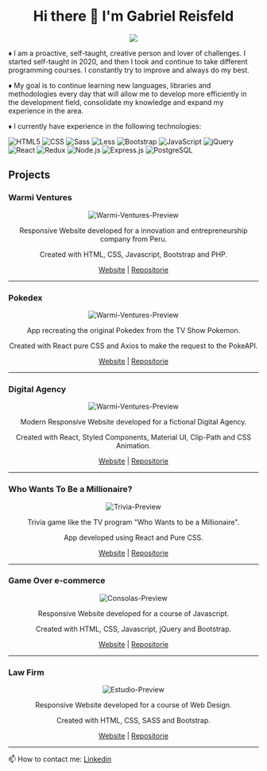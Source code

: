 <h1 align="center"> Hi there 👋 I'm Gabriel Reisfeld</h1>

<p align="center"><img src="https://readme-typing-svg.herokuapp.com?color=F70000&center=true&lines=Full+Stack+Developer"</p>
  
  ♦️ I am a proactive, self-taught, creative person and lover of challenges. I started self-taught in 2020, and then I took and continue to take different programming courses. I constantly try to improve and always do my best. 
  
  ♦️ My goal is to continue learning new languages, libraries and methodologies every day that will allow me to develop more efficiently in the development field, consolidate my knowledge and expand my experience in the area.

♦️ I currently have experience in the following technologies:
  
  ![HTML5](https://img.shields.io/badge/-HTML5-333333?style=flat&logo=HTML5)
  ![CSS](https://img.shields.io/badge/-CSS-333333?style=flat&logo=CSS3&logoColor=1572B6)
  ![Sass](https://img.shields.io/badge/-Sass-333333?style=flat&logo=sass)
  ![Less](https://img.shields.io/badge/-Less-333333?style=flat&logo=less)
  ![Bootstrap](https://img.shields.io/badge/-Bootstrap-333333?style=flat&logo=bootstrap&logoColor=563D7C)
  ![JavaScript](https://img.shields.io/badge/-JavaScript-333333?style=flat&logo=javascript)
  ![jQuery](https://img.shields.io/badge/-jQuery-333333?style=flat&logo=jquery)
  ![React](https://img.shields.io/badge/-React-333333?style=flat&logo=react)
  ![Redux](https://img.shields.io/badge/-Redux-333333?style=flat&logo=redux)
  ![Node.js](https://img.shields.io/badge/-Node.js-333333?style=flat&logo=node.js)
  ![Express.js](https://img.shields.io/badge/-Express.js-333333?style=flat&logo=express.js)
  ![PostgreSQL](https://img.shields.io/badge/-PostgreSQL-333333?style=flat&logo=postgresql)
  
  <h2> Projects </h2>
 
<h3> Warmi Ventures </h3>
<div align="center"> 
<img src="https://i.ibb.co/hdLh0SX/Warmi-Ventures-Preview.jpg" alt="Warmi-Ventures-Preview">
 
Responsive Website developed for a innovation and entrepreneurship company from Peru.
  
Created with HTML, CSS, Javascript, Bootstrap and PHP.
                                                                                          
 <a href="https://warmiventures.com/">Website</a> | <a href="https://github.com/GabrielReisfeld/Warmi-Ventures/">Repositorie</a>
 </div>


<hr></hr>

<h3> Pokedex </h3>
<div align="center"> 
<img src="https://i.ibb.co/LvCwT1F/Pokedex-Preview.jpg" alt="Warmi-Ventures-Preview">
 
App recreating the original Pokedex from the TV Show Pokemon.
  
Created with React pure CSS and Axios to make the request to the PokeAPI.
                                                                                          
 <a href="https://pokedex-greis.netlify.app/">Website</a> | <a href="https://github.com/GabrielReisfeld/Pokedex">Repositorie</a>
 </div>


<hr></hr>

<h3> Digital Agency </h3>
<div align="center"> 
<img src="https://i.ibb.co/6PRzw7g/Digital-Agency-Preview.jpg" alt="Warmi-Ventures-Preview">
 
Modern Responsive Website developed for a fictional Digital Agency.
  
Created with React, Styled Components, Material UI, Clip-Path and CSS Animation.
                                                                                          
 <a href="https://digitalagency-web.netlify.app/">Website</a> | <a href="https://github.com/GabrielReisfeld/Digital-Agency-Web">Repositorie</a>
 </div>


<hr></hr>

<h3> Who Wants To Be a Millionaire? </h3>
<div align="center"> 
<img src="https://i.ibb.co/zSZK0jy/Preview.jpg" alt="Trivia-Preview">
 
Trivia game like the TV program "Who Wants to be a Millionaire".
  
App developed using React and Pure CSS.
                                                                                          
 <a href="https://who-wants-to-be-a-millionaire-app.netlify.app/">Website</a> | <a href="https://github.com/GabrielReisfeld/Who-Wants-to-Be-a-Millionaire-App">Repositorie</a>
 </div>
 
<hr></hr>
 
<h3> Game Over e-commerce </h3>
<div align="center"> 
<img src="https://i.ibb.co/YRBpnhG/Consolas-Preview.jpg" alt="Consolas-Preview">
 
Responsive Website developed for a course of Javascript.
  
Created with HTML, CSS, Javascript, jQuery and Bootstrap.
                                                                                          
 <a href="https://gabrielreisfeld.github.io/Proyecto-Curso-Javascript/">Website</a> | <a href="https://github.com/GabrielReisfeld/Proyecto-Curso-Javascript">Repositorie</a>
 </div>
 
<hr></hr>

<h3> Law Firm </h3>
<div align="center"> 
<img src="https://i.ibb.co/THTNmNX/Estudio-Preview.jpg" alt="Estudio-Preview">
 
Responsive Website developed for a course of Web Design.
  
Created with HTML, CSS, SASS and Bootstrap.
                                                                                          
 <a href="https://gabrielreisfeld.github.io/Proyecto-Curso-Desarrollo-Web/">Website</a> | <a href="https://github.com/GabrielReisfeld/Proyecto-Curso-Desarrollo-Web">Repositorie</a>
 </div>
 
<hr></hr>


📫 How to contact me: <a href="https://www.linkedin.com/in/gabriel-reisfeld-polite" target="_blank"> Linkedin</a>

